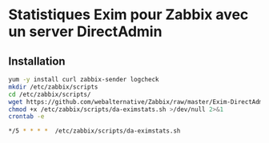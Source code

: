 # Statistiques Exim pour Zabbix avec un server DirectAdmin

## Installation
```bash
yum -y install curl zabbix-sender logcheck
mkdir /etc/zabbix/scripts
cd /etc/zabbix/scripts/
wget https://github.com/webalternative/Zabbix/raw/master/Exim-DirectAdmin/da-eximstats.sh
chmod +x /etc/zabbix/scripts/da-eximstats.sh >/dev/null 2>&1
crontab -e

*/5 * * * *  /etc/zabbix/scripts/da-eximstats.sh
```

